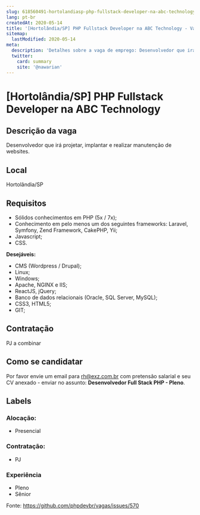 ```yaml
---
slug: 618560491-hortolandiasp-php-fullstack-developer-na-abc-technology
lang: pt-br
createdAt: 2020-05-14
title: '[Hortolândia/SP] PHP Fullstack Developer na ABC Technology - Vaga de Emprego'
sitemap:
  lastModified: 2020-05-14
meta:
  description: 'Detalhes sobre a vaga de emprego: Desenvolvedor que irá projetar, implantar e realizar manutenção de websites.'
  twitter:
    card: summary
    site: '@nawarian'
---
```


# [Hortolândia/SP] PHP Fullstack Developer na ABC Technology

## Descrição da vaga

Desenvolvedor que irá projetar, implantar e realizar manutenção de websites.

## Local

Hortolândia/SP



## Requisitos

- Sólidos conhecimentos em PHP (5x / 7x);
- Conhecimento em pelo menos um dos seguintes frameworks: Laravel, Symfony, Zend Framework, CakePHP, Yii;
- Javascript;
- CSS.



**Desejáveis:**

- CMS (Wordpress / Drupal);
- Linux;
- Windows;
- Apache, NGINX e IIS;
- ReactJS, jQuery;
- Banco de dados relacionais (Oracle, SQL Server, MySQL);
- CSS3, HTML5;
- GIT;


## Contratação

PJ a combinar


## Como se candidatar

Por favor envie um email para rh@exz.com.br com pretensão salarial e seu CV anexado - enviar no assunto: **Desenvolvedor Full Stack PHP - Pleno**. 

## Labels


### Alocação:

- Presencial



### Contratação:

- PJ

### Experiência

- Pleno
- Sênior


Fonte: https://github.com/phpdevbr/vagas/issues/570